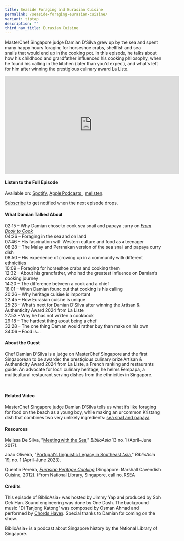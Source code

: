 ```yaml
---
title: Seaside Foraging and Eurasian Cuisine
permalink: /seaside-foraging-eurasian-cuisine/
variant: tiptap
description: ""
third_nav_title: Eurasian Cuisine
---
```

<p>MasterChef Singapore judge Damian D’Silva grew up by the sea&nbsp;and
spent many happy hours foraging&nbsp;for horseshoe crabs, shellfish and
sea snails&nbsp;that would end up in the cooking pot. In this&nbsp;episode,
he talks about how his childhood and grandfather influenced his cooking
philosophy, when he found his&nbsp;calling in the kitchen&nbsp;(later than
you'd expect), and what's left for him after winning the prestigious culinary
award La Liste.</p>
<div class="iframe-wrapper">
<iframe height="315" width="560" allowfullscreen="true" frameborder="0" src="https://www.youtube.com/embed/DfFeyZ_cPX0?si=Ep5V0obzaqyLCVZK"></iframe>
</div>
<p></p>
<h4><strong>Listen to the Full Episode</strong></h4>
<p>Available on: <a href="https://open.spotify.com/show/66PYiIthr1KqQhJ82XH4DN" rel="noopener noreferrer nofollow" target="_blank"><u>Spotify</u></a>,
<a href="https://podcasts.apple.com/us/podcast/biblioasia/id1688142751" rel="noopener noreferrer nofollow" target="_blank"><u>Apple Podcasts </u>
</a>, <a href="https://www.melisten.sg/podcast/playlist/BiblioAsia+-2115156" rel="noopener noreferrer nofollow" target="_blank"><u>melisten</u></a>.</p>
<p><a href="https://open.spotify.com/show/66PYiIthr1KqQhJ82XH4DN" rel="noopener noreferrer nofollow" target="_blank"><u>Subscribe</u></a> to
get notified when the next episode drops.</p>
<p></p>
<h4><strong>What Damian Talked About</strong></h4>
<p>02:15 – Why Damian chose to cook sea snail and papaya curry on <em><a href="https://biblioasia.nlb.gov.sg/videos/sea-snail-papaya-curry/" rel="noopener noreferrer" target="_blank"><u>From Book to Cook</u></a></em> 
<br>04:26 – Foraging in the sea and on land
<br>07:46 – His fascination with Western culture and food as a teenager
<br>08:28 – The Malay and Peranakan version of the sea snail and papaya curry
dish
<br>08:50 – His experience of growing up in a community with different ethnicities
<br>10:09 – Foraging for horseshoe crabs and cooking them
<br>12:32 – About his grandfather, who had the greatest influence on Damian’s
cooking journey
<br>14:20 – The difference between a cook and a chief
<br>18:01 – When Damian found out that cooking is his calling
<br>20:26 – Why heritage cuisine is important
<br>22:45 – How Eurasian cuisine is unique
<br>25:23 – What’s next for Damian D’Silva after winning the Artisan &amp;
Authenticity Award 2024 from La Liste
<br>27:53 – Why he has not written a cookbook
<br>29:18 – The hardest thing about being a chef
<br>32:28 – The one thing Damian would rather buy than make on his own
<br>34:06 – Food is…</p>
<p></p>
<h4><strong>About the Guest</strong></h4>
<p>Chef Damian D’Silva is a judge on MasterChef Singapore and the first Singaporean
to be awarded the prestigious culinary prize Artisan &amp; Authenticity
Award 2024 from La Liste, a French ranking and restaurants guide. An advocate
for local culinary heritage, he helms Rempapa, a multicultural restaurant
serving dishes from the ethnicities in Singapore.</p>
<p>
<br>
</p>
<h4><strong>Related Video</strong></h4>
<p>MasterChef Singapore judge Damian D’Silva tells us what it’s like foraging
for food on the beach as a young boy, while making an uncommon Kristang
dish that combines two very unlikely ingredients: <a href="https://biblioasia.nlb.gov.sg/videos/sea-snail-papaya-curry/" rel="noopener noreferrer nofollow" target="_blank">sea snail and papaya</a>.</p>
<p></p>
<h4><strong>Resources</strong></h4>
<p>Melissa De Silva, "<a href="https://biblioasia.nlb.gov.sg/vol-13/issue-1/apr-jun-2017/meetingwiththesea/" rel="noopener noreferrer nofollow" target="_blank">Meeting with the Sea</a>," <em>BiblioAsia </em>13
no. 1 (April–June 2017).</p>
<p>João Oliveira, "<a href="https://biblioasia.nlb.gov.sg/vol-19/issue-1/apr-jun-2023/portuguese-legacy-southeast-asia/" rel="noopener noreferrer nofollow" target="_blank">Portugal's Linguistic Legacy in Southeast Asia</a>," <em>BiblioAsia </em>19,
no. 1 (April–June 2023).</p>
<p>Quentin Pereira, <em><a href="https://eservice.nlb.gov.sg/redir/itemdetails?bid=14381647" rel="noopener noreferrer nofollow" target="_blank">Eurasian Heritage Cooking</a></em> (Singapore:
Marshall Cavendish Cuisine, 2012). (From National Library, Singapore, call
no. RSEA</p>
<p></p>
<h4><strong>Credits</strong></h4>
<p>This episode of BiblioAsia+ was hosted by Jimmy Yap and produced by Soh
Gek Han. Sound engineering was done by One Dash. The background music "Di
Tanjong Katong" was composed by Osman Ahmad and performed by&nbsp;<a href="https://www.youtube.com/watch?v=uA2v7ka5TAI" rel="noopener noreferrer nofollow" target="_blank"><u>Chords Haven</u></a>.
Special thanks to Damian for coming on the show.</p>
<p>BiblioAsia+ is a podcast about Singapore history by the National Library
of Singapore.</p>
<p>
<br>
</p>